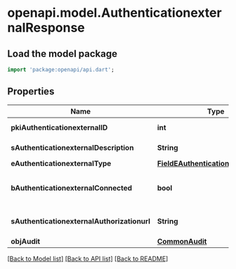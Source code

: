 # openapi.model.AuthenticationexternalResponse

## Load the model package
```dart
import 'package:openapi/api.dart';
```

## Properties
Name | Type | Description | Notes
------------ | ------------- | ------------- | -------------
**pkiAuthenticationexternalID** | **int** | The unique ID of the Authenticationexternal | 
**sAuthenticationexternalDescription** | **String** | The description of the Authenticationexternal | 
**eAuthenticationexternalType** | [**FieldEAuthenticationexternalType**](FieldEAuthenticationexternalType.md) |  | 
**bAuthenticationexternalConnected** | **bool** | Whether the Authenticationexternal has been connected or not | [optional] 
**sAuthenticationexternalAuthorizationurl** | **String** | The url to authorize the Authenticationexternal | [optional] 
**objAudit** | [**CommonAudit**](CommonAudit.md) |  | 

[[Back to Model list]](../README.md#documentation-for-models) [[Back to API list]](../README.md#documentation-for-api-endpoints) [[Back to README]](../README.md)


